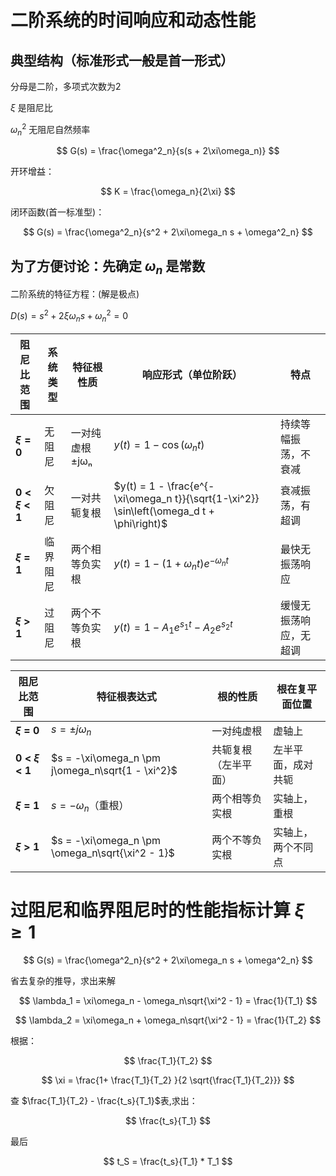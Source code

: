 # 二阶系统的时间响应和动态性能
## 典型结构（标准形式一般是首一形式）
分母是二阶，多项式次数为2

$\xi$ 是阻尼比

$\omega^2_n$ 无阻尼自然频率

$$ G(s) = \frac{\omega^2_n}{s(s + 2\xi\omega_n)} $$

开环增益：

$$ K = \frac{\omega_n}{2\xi} $$

闭环函数(首一标准型)：

$$ G(s) = \frac{\omega^2_n}{s^2 + 2\xi\omega_n s + \omega^2_n} $$

## 为了方便讨论：先确定 $\omega_n$ 是常数

二阶系统的特征方程：(解是极点)

$D(s) = s^2 + 2\xi\omega_n s + \omega^2_n = 0$

| 阻尼比范围         | 系统类型 | 特征根性质      | 响应形式（单位阶跃）                                                                                    | 特点          |
| ------------- | ---- | ---------- | --------------------------------------------------------------------------------------------- | ----------- |
| **$\xi = 0$**     | 无阻尼  | 一对纯虚根 ±jωₙ | $y(t) = 1 - \cos(\omega_n t)$                                                                 | 持续等幅振荡，不衰减  |
| **0 < $\xi$ < 1** | 欠阻尼  | 一对共轭复根     | $y(t) = 1 - \frac{e^{-\xi\omega_n t}}{\sqrt{1-\xi^2}} \sin\left(\omega_d t + \phi\right)$ | 衰减振荡，有超调    |
| **$\xi$ = 1**     | 临界阻尼 | 两个相等负实根    | $y(t) = 1 - (1 + \omega_n t)e^{-\omega_n t}$                                                  | 最快无振荡响应     |
| **$\xi$ > 1**     | 过阻尼  | 两个不等负实根    | $y(t) = 1 - A_1 e^{s_1 t} - A_2 e^{s_2 t}$                                                    | 缓慢无振荡响应，无超调 |

| 阻尼比范围         | 特征根表达式                                               | 根的性质       | 根在复平面位置   |
| ------------- | ---------------------------------------------------- | ---------- | --------- |
| **$\xi$ = 0**     | $s = \pm j\omega_n$                                  | 一对纯虚根      | 虚轴上       |
| **0 < $\xi$ < 1** | $s = -\xi\omega_n \pm j\omega_n\sqrt{1 - \xi^2}$ | 共轭复根（左半平面） | 左半平面，成对共轭 |
| **$\xi$ = 1**     | $s = -\omega_n$（重根）                                  | 两个相等负实根    | 实轴上，重根    |
| **$\xi$ > 1**     | $s = -\xi\omega_n \pm \omega_n\sqrt{\xi^2 - 1}$  | 两个不等负实根    | 实轴上，两个不同点 |

# 过阻尼和临界阻尼时的性能指标计算 $\xi \ge 1$

$$ G(s) = \frac{\omega^2_n}{s^2 + 2\xi\omega_n s + \omega^2_n} $$

省去复杂的推导，求出来解

$$ \lambda_1 = \xi\omega_n - \omega_n\sqrt{\xi^2 - 1} = \frac{1}{T_1} $$

$$ \lambda_2 = \xi\omega_n + \omega_n\sqrt{\xi^2 - 1} =  \frac{1}{T_2} $$

根据：

$$ \frac{T_1}{T_2} $$

$$ \xi = \frac{1+ \frac{T_1}{T_2} }{2 \sqrt{\frac{T_1}{T_2}}} $$

查 $\frac{T_1}{T_2} - \frac{t_s}{T_1}$表,求出：

$$ \frac{t_s}{T_1} $$

最后

$$ t_S = \frac{t_s}{T_1} * T_1 $$
